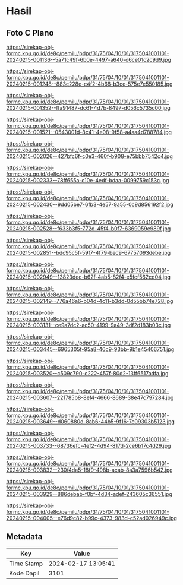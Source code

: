 # Hasil

## Foto C Plano

https://sirekap-obj-formc.kpu.go.id/de8c/pemilu/pdpr/31/75/04/10/01/3175041001101-20240215-001136--5a71c49f-6b0e-4497-a640-d6ce01c2c9d9.jpg

https://sirekap-obj-formc.kpu.go.id/de8c/pemilu/pdpr/31/75/04/10/01/3175041001101-20240215-001248--883c228e-c4f2-4b68-b3ce-575e7e550185.jpg

https://sirekap-obj-formc.kpu.go.id/de8c/pemilu/pdpr/31/75/04/10/01/3175041001101-20240215-001352--ffa91487-dc61-4d7b-8497-d056c5735c00.jpg

https://sirekap-obj-formc.kpu.go.id/de8c/pemilu/pdpr/31/75/04/10/01/3175041001101-20240215-001521--0543001d-8c41-4e08-9f58-a4aa4d788784.jpg

https://sirekap-obj-formc.kpu.go.id/de8c/pemilu/pdpr/31/75/04/10/01/3175041001101-20240215-002026--427bfc6f-c0e3-460f-b908-e75bbb7542c4.jpg

https://sirekap-obj-formc.kpu.go.id/de8c/pemilu/pdpr/31/75/04/10/01/3175041001101-20240215-002333--78ff655a-c10e-4edf-bdaa-0099759c153c.jpg

https://sirekap-obj-formc.kpu.go.id/de8c/pemilu/pdpr/31/75/04/10/01/3175041001101-20240215-002430--9dd05be7-6fb3-4e57-9a55-0c9d856192f2.jpg

https://sirekap-obj-formc.kpu.go.id/de8c/pemilu/pdpr/31/75/04/10/01/3175041001101-20240215-002528--f633b3f5-772d-45f4-b0f7-6369059e989f.jpg

https://sirekap-obj-formc.kpu.go.id/de8c/pemilu/pdpr/31/75/04/10/01/3175041001101-20240215-002851--bdc95c5f-59f7-4f79-bec9-67757093debe.jpg

https://sirekap-obj-formc.kpu.go.id/de8c/pemilu/pdpr/31/75/04/10/01/3175041001101-20240215-002949--13823dec-b62f-4ab5-82f4-e5fcf562cd04.jpg

https://sirekap-obj-formc.kpu.go.id/de8c/pemilu/pdpr/31/75/04/10/01/3175041001101-20240215-002149--776a46a6-b04d-4c11-b3dd-0d55bb74e728.jpg

https://sirekap-obj-formc.kpu.go.id/de8c/pemilu/pdpr/31/75/04/10/01/3175041001101-20240215-003131--ce9a7dc2-ac50-4199-9a49-3df2d183b03c.jpg

https://sirekap-obj-formc.kpu.go.id/de8c/pemilu/pdpr/31/75/04/10/01/3175041001101-20240215-003445--6965305f-95a8-46c9-93bb-9b1e45406751.jpg

https://sirekap-obj-formc.kpu.go.id/de8c/pemilu/pdpr/31/75/04/10/01/3175041001101-20240215-003520--c509c790-c222-457f-80d2-13ff6517adfa.jpg

https://sirekap-obj-formc.kpu.go.id/de8c/pemilu/pdpr/31/75/04/10/01/3175041001101-20240215-003607--221785b8-8ef4-4666-8689-38e47c797284.jpg

https://sirekap-obj-formc.kpu.go.id/de8c/pemilu/pdpr/31/75/04/10/01/3175041001101-20240215-003649--d060880d-8ab6-44b5-9f16-7c09303b5123.jpg

https://sirekap-obj-formc.kpu.go.id/de8c/pemilu/pdpr/31/75/04/10/01/3175041001101-20240215-003733--68736efc-4ef2-4d94-817d-2ce6b17c4d29.jpg

https://sirekap-obj-formc.kpu.go.id/de8c/pemilu/pdpr/31/75/04/10/01/3175041001101-20240215-003832--230f4da5-18f9-498b-acab-8a3a7596b542.jpg

https://sirekap-obj-formc.kpu.go.id/de8c/pemilu/pdpr/31/75/04/10/01/3175041001101-20240215-003929--886debab-f0bf-4d34-adef-243605c36551.jpg

https://sirekap-obj-formc.kpu.go.id/de8c/pemilu/pdpr/31/75/04/10/01/3175041001101-20240215-004005--e76d9c82-b99c-4373-983d-c52ad026949c.jpg


## Metadata

| Key        | Value               |
| ---------- | ------------------- |
| Time Stamp | 2024-02-17 13:05:41 |
| Kode Dapil | 3101                |



